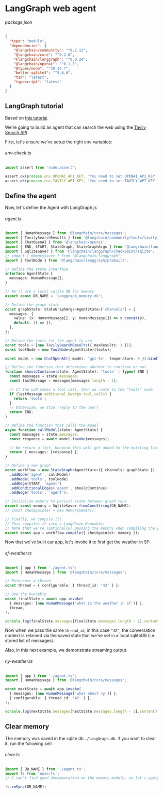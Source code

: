 <!-- srcbook:{"language":"typescript"} -->

# LangGraph web agent

###### package.json

```json
{
  "type": "module",
  "dependencies": {
    "@langchain/community": "^0.2.12",
    "@langchain/core": "^0.2.8",
    "@langchain/langgraph": "^0.0.24",
    "@langchain/openai": "^0.1.3",
    "@types/node": "^20.14.7",
    "better-sqlite3": "^9.6.0",
    "tsx": "latest",
    "typescript": "latest"
  }
}
```

## LangGraph tutorial

Based on [this tutorial](https://langchain-ai.github.io/langgraphjs/reference/).

We're going to build an agent that can search the web using the [Tavily Search API](https://tavily.com/).

First, let's ensure we've setup the right env variables:

###### env-check.ts

```typescript
import assert from 'node:assert';

assert.ok(process.env.OPENAI_API_KEY, 'You need to set OPENAI_API_KEY');
assert.ok(process.env.TAVILY_API_KEY, 'You need to set TAVILY_API_KEY');
```

## Define the agent

Now, let's define the Agent with LangGraph.js

###### agent.ts

```typescript
import { HumanMessage } from '@langchain/core/messages';
import { TavilySearchResults } from '@langchain/community/tools/tavily_search';
import { ChatOpenAI } from '@langchain/openai';
import { END, START, StateGraph, StateGraphArgs } from '@langchain/langgraph';
import { SqliteSaver } from '@langchain/langgraph/checkpoint/sqlite';
// import { MemorySaver } from "@langchain/langgraph";
import { ToolNode } from '@langchain/langgraph/prebuilt';

// Define the state interface
interface AgentState {
  messages: HumanMessage[];
}

// We'll use a local sqlite DB for memory
export const DB_NAME = 'langgraph_memory.db';

// Define the graph state
const graphState: StateGraphArgs<AgentState>['channels'] = {
  messages: {
    value: (x: HumanMessage[], y: HumanMessage[]) => x.concat(y),
    default: () => [],
  },
};

// Define the tools for the agent to use
const tools = [new TavilySearchResults({ maxResults: 1 })];
const toolNode = new ToolNode<AgentState>(tools);

const model = new ChatOpenAI({ model: 'gpt-4o', temperature: 0 }).bindTools(tools);

// Define the function that determines whether to continue or not
function shouldContinue(state: AgentState): 'tools' | typeof END {
  const messages = state.messages;
  const lastMessage = messages[messages.length - 1];

  // If the LLM makes a tool call, then we route to the "tools" node
  if (lastMessage.additional_kwargs.tool_calls) {
    return 'tools';
  }
  // Otherwise, we stop (reply to the user)
  return END;
}

// Define the function that calls the model
async function callModel(state: AgentState) {
  const messages = state.messages;
  const response = await model.invoke(messages);

  // We return a list, because this will get added to the existing list
  return { messages: [response] };
}

// Define a new graph
const workflow = new StateGraph<AgentState>({ channels: graphState })
  .addNode('agent', callModel)
  .addNode('tools', toolNode)
  .addEdge(START, 'agent')
  .addConditionalEdges('agent', shouldContinue)
  .addEdge('tools', 'agent');

// Initialize memory to persist state between graph runs
export const memory = SqliteSaver.fromConnString(DB_NAME);
// const checkpointer = new MemorySaver();

// Finally, we compile it!
// This compiles it into a LangChain Runnable.
// Note that we're (optionally) passing the memory when compiling the graph
export const app = workflow.compile({ checkpointer: memory });
```

Now that we've built our app, let's invoke it to first get the weather in SF:

###### sf-weather.ts

```typescript
import { app } from './agent.ts';
import { HumanMessage } from '@langchain/core/messages';

// Reference a thread
const thread = { configurable: { thread_id: '42' } };

// Use the Runnable
const finalState = await app.invoke(
  { messages: [new HumanMessage('what is the weather in sf')] },
  thread,
);

console.log(finalState.messages[finalState.messages.length - 1].content);
```

Now when we pass the same `thread_id`, in this case `"42"`, the conversation context is retained via the saved state that we've set in a local sqliteDB (i.e. stored list of messages).

Also, in this next example, we demonstrate streaming output.

###### ny-weather.ts

```typescript
import { app } from './agent.ts';
import { HumanMessage } from '@langchain/core/messages';

const nextState = await app.invoke(
  { messages: [new HumanMessage('what about ny')] },
  { configurable: { thread_id: '42' } },
);

console.log(nextState.messages[nextState.messages.length - 1].content);
```

## Clear memory

The memory was saved in the sqlite db `./langGraph.db`. If you want to clear it, run the following cell

###### clear.ts

```typescript
import { DB_NAME } from './agent.ts';
import fs from 'node:fs';
// I can't find good documentation on the memory module, so let's apply the nuclear method

fs.rmSync(DB_NAME);
```
